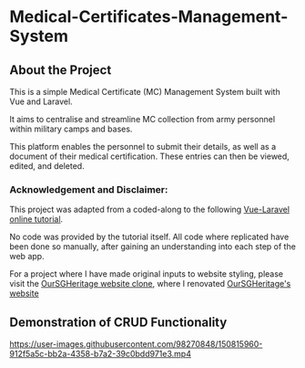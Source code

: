# Medical-Certificates-Management-System

## About the Project
This is a simple Medical Certificate (MC) Management System built with Vue and Laravel.

It aims to centralise and streamline MC collection from army personnel within military camps and bases. 

This platform enables the personnel to submit their details, as well as a document of their medical certification. These entries can then be viewed, edited, and deleted.

### Acknowledgement and Disclaimer:
This project was adapted from a coded-along to the following [Vue-Laravel online tutorial](https://youtu.be/2gUezppbcNI). 

No code was provided by the tutorial itself. All code where replicated have been done so manually, after gaining an understanding into each step of the web app.

For a project where I have made original inputs to website styling, please visit the [OurSGHeritage website clone](https://github.com/jrenjiaqi/OurSGHeritage-Govtech-Website-Clone), where I renovated [OurSGHeritage's website](https://www.oursgheritage.gov.sg/)

## Demonstration of CRUD Functionality
https://user-images.githubusercontent.com/98270848/150815960-912f5a5c-bb2a-4358-b7a2-39c0bdd971e3.mp4
